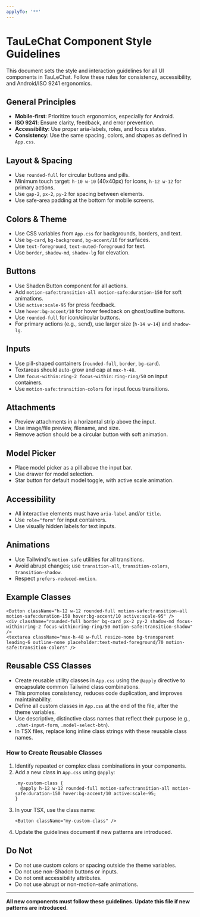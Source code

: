 ```yaml
---
applyTo: '**'
---
```

# TauLeChat Component Style Guidelines

This document sets the style and interaction guidelines for all UI components in TauLeChat. Follow these rules for consistency, accessibility, and Android/ISO 9241 ergonomics.

## General Principles
- **Mobile-first**: Prioritize touch ergonomics, especially for Android.
- **ISO 9241**: Ensure clarity, feedback, and error prevention.
- **Accessibility**: Use proper aria-labels, roles, and focus states.
- **Consistency**: Use the same spacing, colors, and shapes as defined in `App.css`.

## Layout & Spacing
- Use `rounded-full` for circular buttons and pills.
- Minimum touch target: `h-10 w-10` (40x40px) for icons, `h-12 w-12` for primary actions.
- Use `gap-2`, `px-2`, `py-2` for spacing between elements.
- Use safe-area padding at the bottom for mobile screens.

## Colors & Theme
- Use CSS variables from `App.css` for backgrounds, borders, and text.
- Use `bg-card`, `bg-background`, `bg-accent/10` for surfaces.
- Use `text-foreground`, `text-muted-foreground` for text.
- Use `border`, `shadow-md`, `shadow-lg` for elevation.

## Buttons
- Use Shadcn Button component for all actions.
- Add `motion-safe:transition-all motion-safe:duration-150` for soft animations.
- Use `active:scale-95` for press feedback.
- Use `hover:bg-accent/10` for hover feedback on ghost/outline buttons.
- Use `rounded-full` for icon/circular buttons.
- For primary actions (e.g., send), use larger size (`h-14 w-14`) and `shadow-lg`.

## Inputs
- Use pill-shaped containers (`rounded-full`, `border`, `bg-card`).
- Textareas should auto-grow and cap at `max-h-48`.
- Use `focus-within:ring-2 focus-within:ring-ring/50` on input containers.
- Use `motion-safe:transition-colors` for input focus transitions.

## Attachments
- Preview attachments in a horizontal strip above the input.
- Use image/file preview, filename, and size.
- Remove action should be a circular button with soft animation.

## Model Picker
- Place model picker as a pill above the input bar.
- Use drawer for model selection.
- Star button for default model toggle, with active scale animation.

## Accessibility
- All interactive elements must have `aria-label` and/or `title`.
- Use `role="form"` for input containers.
- Use visually hidden labels for text inputs.

## Animations
- Use Tailwind's `motion-safe` utilities for all transitions.
- Avoid abrupt changes; use `transition-all`, `transition-colors`, `transition-shadow`.
- Respect `prefers-reduced-motion`.

## Example Classes
```
<Button className="h-12 w-12 rounded-full motion-safe:transition-all motion-safe:duration-150 hover:bg-accent/10 active:scale-95" />
<div className="rounded-full border bg-card px-2 py-2 shadow-md focus-within:ring-2 focus-within:ring-ring/50 motion-safe:transition-shadow" />
<textarea className="max-h-48 w-full resize-none bg-transparent leading-6 outline-none placeholder:text-muted-foreground/70 motion-safe:transition-colors" />
```

## Reusable CSS Classes
- Create reusable utility classes in `App.css` using the `@apply` directive to encapsulate common Tailwind class combinations.
- This promotes consistency, reduces code duplication, and improves maintainability.
- Define all custom classes in `App.css` at the end of the file, after the theme variables.
- Use descriptive, distinctive class names that reflect their purpose (e.g., `.chat-input-form`, `.model-select-btn`).
- In TSX files, replace long inline class strings with these reusable class names.

### How to Create Reusable Classes
1. Identify repeated or complex class combinations in your components.
2. Add a new class in `App.css` using `@apply`:
   ```
   .my-custom-class {
     @apply h-12 w-12 rounded-full motion-safe:transition-all motion-safe:duration-150 hover:bg-accent/10 active:scale-95;
   }
   ```
3. In your TSX, use the class name:
   ```
   <Button className="my-custom-class" />
   ```
4. Update the guidelines document if new patterns are introduced.

## Do Not
- Do not use custom colors or spacing outside the theme variables.
- Do not use non-Shadcn buttons or inputs.
- Do not omit accessibility attributes.
- Do not use abrupt or non-motion-safe animations.

---

**All new components must follow these guidelines. Update this file if new patterns are introduced.**
